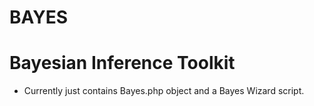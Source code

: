 BAYES
=====
Bayesian Inference Toolkit
=====

+ Currently just contains Bayes.php object and a Bayes Wizard script.
